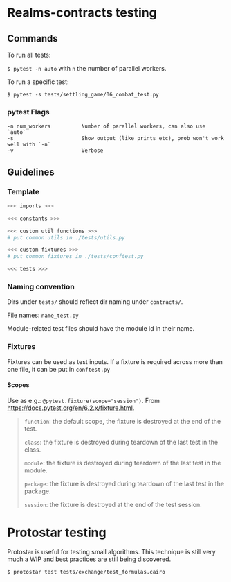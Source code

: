 # Realms-contracts testing

## Commands

To run all tests:

`$ pytest -n auto` with `n` the number of parallel workers.

To run a specific test:

`$ pytest -s tests/settling_game/06_combat_test.py`

### pytest Flags

```
-n num_workers          Number of parallel workers, can also use `auto`
-s                      Show output (like prints etc), prob won't work well with `-n`
-v                      Verbose
```

## Guidelines

### Template

```python
<<< imports >>>

<<< constants >>>

<<< custom util functions >>>
# put common utils in ./tests/utils.py

<<< custom fixtures >>>
# put common fixtures in ./tests/conftest.py

<<< tests >>>
```

### Naming convention

Dirs under `tests/` should reflect dir naming under `contracts/`.

File names: `name_test.py`

Module-related test files should have the module id in their name.

### Fixtures

Fixtures can be used as test inputs. If a fixture is required across more than one file, it can be put in `conftest.py`

#### Scopes

Use as e.g.: `@pytest.fixture(scope="session")`. From https://docs.pytest.org/en/6.2.x/fixture.html.

>`function`: the default scope, the fixture is destroyed at the end of the test.
>
>`class`: the fixture is destroyed during teardown of the last test in the class.
>
>`module`: the fixture is destroyed during teardown of the last test in the module.
>
>`package`: the fixture is destroyed during teardown of the last test in the package.
>
>`session`: the fixture is destroyed at the end of the test session.


# Protostar testing

Protostar is useful for testing small algorithms. This technique is still very much a WIP and best practices are still being discovered.

`$ protostar test tests/exchange/test_formulas.cairo`